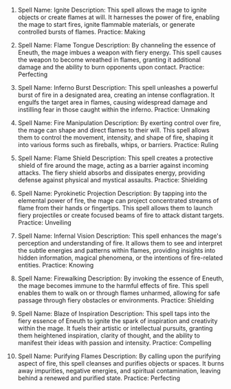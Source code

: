 1.  Spell Name: Ignite Description: This spell allows the mage to ignite objects or create flames at will. It harnesses the power of fire, enabling the mage to start fires, ignite flammable materials, or generate controlled bursts of flames. Practice: Making

2.  Spell Name: Flame Tongue Description: By channeling the essence of Eneuth, the mage imbues a weapon with fiery energy. This spell causes the weapon to become wreathed in flames, granting it additional damage and the ability to burn opponents upon contact. Practice: Perfecting

3.  Spell Name: Inferno Burst Description: This spell unleashes a powerful burst of fire in a designated area, creating an intense conflagration. It engulfs the target area in flames, causing widespread damage and instilling fear in those caught within the inferno. Practice: Unmaking

4.  Spell Name: Fire Manipulation Description: By exerting control over fire, the mage can shape and direct flames to their will. This spell allows them to control the movement, intensity, and shape of fire, shaping it into various forms such as fireballs, whips, or barriers. Practice: Ruling

5.  Spell Name: Flame Shield Description: This spell creates a protective shield of fire around the mage, acting as a barrier against incoming attacks. The fiery shield absorbs and dissipates energy, providing defense against physical and mystical assaults. Practice: Shielding

6.  Spell Name: Pyrokinetic Projection Description: By tapping into the elemental power of fire, the mage can project concentrated streams of flame from their hands or fingertips. This spell allows them to launch fiery projectiles or create focused beams of fire to attack distant targets. Practice: Unveiling

7.  Spell Name: Infernal Vision Description: This spell enhances the mage's perception and understanding of fire. It allows them to see and interpret the subtle energies and patterns within flames, providing insights into hidden information, magical phenomena, or the intentions of fire-related entities. Practice: Knowing

8.  Spell Name: Firewalking Description: By invoking the essence of Eneuth, the mage becomes immune to the harmful effects of fire. This spell enables them to walk on or through flames unharmed, allowing for safe passage through fiery obstacles or environments. Practice: Shielding

9.  Spell Name: Blaze of Inspiration Description: This spell taps into the fiery essence of Eneuth to ignite the spark of inspiration and creativity within the mage. It fuels their artistic or intellectual pursuits, granting them heightened inspiration, clarity of thought, and the ability to manifest their ideas with passion and intensity. Practice: Compelling

10. Spell Name: Purifying Flames Description: By calling upon the purifying aspect of fire, this spell cleanses and purifies objects or spaces. It burns away impurities, negative energies, and spiritual contamination, leaving behind a renewed and purified state. Practice: Perfecting